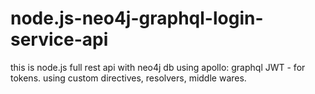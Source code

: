 # node.js-neo4j-graphql-login-service-api
this is node.js full rest api with neo4j db using apollo: graphql JWT - for tokens. using custom directives, resolvers, middle wares.
